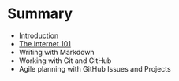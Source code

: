 # Summary

* [Introduction](README.md)
* [The Internet 101](/the-internet-101.md)
* Writing with Markdown
* Working with Git and GitHub
* Agile planning with GitHub Issues and Projects

